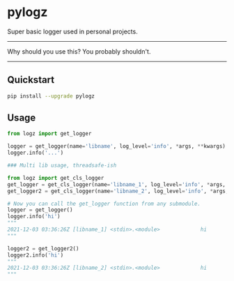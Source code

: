 # pylogz
 Super basic logger used in personal projects.

---

Why should you use this? You probably shouldn't.

---

## Quickstart

```bash
pip install --upgrade pylogz
```

## Usage

```python
from logz import get_logger 

logger = get_logger(name='libname', log_level='info', *args, **kwargs)
logger.info('...')

### Multi lib usage, threadsafe-ish

from logz import get_cls_logger
get_logger = get_cls_logger(name='libname_1', log_level='info', *args, **kwargs)
get_logger2 = get_cls_logger(name='libname_2', log_level='info', *args, **kwargs)

# Now you can call the get_logger function from any submodule.
logger = get_logger()
logger.info('hi')
"""
2021-12-03 03:36:26Z [libname_1] <stdin>.<module>             hi
"""

logger2 = get_logger2()
logger2.info('hi')
"""
2021-12-03 03:36:26Z [libname_2] <stdin>.<module>             hi
"""
```